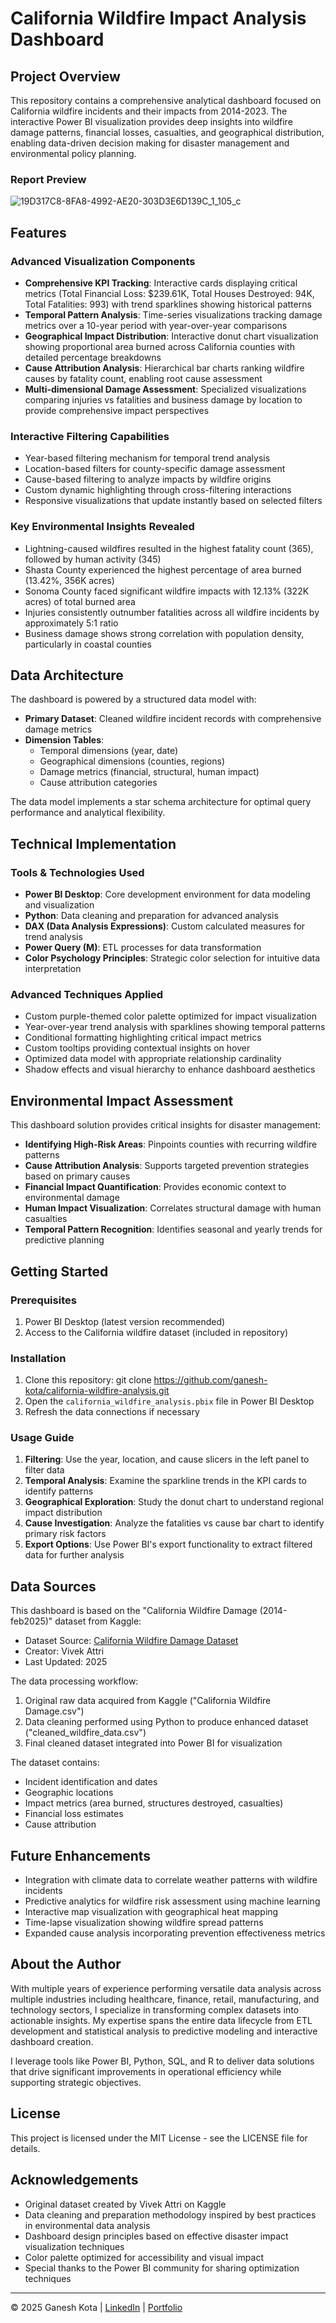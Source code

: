 # California Wildfire Impact Analysis Dashboard

## Project Overview

This repository contains a comprehensive analytical dashboard focused on California wildfire incidents and their impacts from 2014-2023. The interactive Power BI visualization provides deep insights into wildfire damage patterns, financial losses, casualties, and geographical distribution, enabling data-driven decision making for disaster management and environmental policy planning.

### Report Preview
![19D317C8-8FA8-4992-AE20-303D3E6D139C_1_105_c](https://github.com/user-attachments/assets/41d46d0e-ad22-4eec-ac8f-a78f4765bbb7)


## Features

### Advanced Visualization Components

- **Comprehensive KPI Tracking**: Interactive cards displaying critical metrics (Total Financial Loss: $239.61K, Total Houses Destroyed: 94K, Total Fatalities: 993) with trend sparklines showing historical patterns
- **Temporal Pattern Analysis**: Time-series visualizations tracking damage metrics over a 10-year period with year-over-year comparisons
- **Geographical Impact Distribution**: Interactive donut chart visualization showing proportional area burned across California counties with detailed percentage breakdowns
- **Cause Attribution Analysis**: Hierarchical bar charts ranking wildfire causes by fatality count, enabling root cause assessment
- **Multi-dimensional Damage Assessment**: Specialized visualizations comparing injuries vs fatalities and business damage by location to provide comprehensive impact perspectives

### Interactive Filtering Capabilities

- Year-based filtering mechanism for temporal trend analysis
- Location-based filters for county-specific damage assessment
- Cause-based filtering to analyze impacts by wildfire origins
- Custom dynamic highlighting through cross-filtering interactions
- Responsive visualizations that update instantly based on selected filters

### Key Environmental Insights Revealed

- Lightning-caused wildfires resulted in the highest fatality count (365), followed by human activity (345)
- Shasta County experienced the highest percentage of area burned (13.42%, 356K acres)
- Sonoma County faced significant wildfire impacts with 12.13% (322K acres) of total burned area
- Injuries consistently outnumber fatalities across all wildfire incidents by approximately 5:1 ratio
- Business damage shows strong correlation with population density, particularly in coastal counties

## Data Architecture

The dashboard is powered by a structured data model with:

- **Primary Dataset**: Cleaned wildfire incident records with comprehensive damage metrics
- **Dimension Tables**: 
  - Temporal dimensions (year, date)
  - Geographical dimensions (counties, regions)
  - Damage metrics (financial, structural, human impact)
  - Cause attribution categories

The data model implements a star schema architecture for optimal query performance and analytical flexibility.

## Technical Implementation

### Tools & Technologies Used

- **Power BI Desktop**: Core development environment for data modeling and visualization
- **Python**: Data cleaning and preparation for advanced analysis
- **DAX (Data Analysis Expressions)**: Custom calculated measures for trend analysis
- **Power Query (M)**: ETL processes for data transformation
- **Color Psychology Principles**: Strategic color selection for intuitive data interpretation

### Advanced Techniques Applied

- Custom purple-themed color palette optimized for impact visualization
- Year-over-year trend analysis with sparklines showing temporal patterns
- Conditional formatting highlighting critical impact metrics
- Custom tooltips providing contextual insights on hover
- Optimized data model with appropriate relationship cardinality
- Shadow effects and visual hierarchy to enhance dashboard aesthetics

## Environmental Impact Assessment

This dashboard solution provides critical insights for disaster management:

- **Identifying High-Risk Areas**: Pinpoints counties with recurring wildfire patterns
- **Cause Attribution Analysis**: Supports targeted prevention strategies based on primary causes
- **Financial Impact Quantification**: Provides economic context to environmental damage
- **Human Impact Visualization**: Correlates structural damage with human casualties
- **Temporal Pattern Recognition**: Identifies seasonal and yearly trends for predictive planning

## Getting Started

### Prerequisites

1. Power BI Desktop (latest version recommended)
2. Access to the California wildfire dataset (included in repository)

### Installation

1. Clone this repository:
   git clone https://github.com/ganesh-kota/california-wildfire-analysis.git
2. Open the `california_wildfire_analysis.pbix` file in Power BI Desktop
3. Refresh the data connections if necessary

### Usage Guide

1. **Filtering**: Use the year, location, and cause slicers in the left panel to filter data
2. **Temporal Analysis**: Examine the sparkline trends in the KPI cards to identify patterns
3. **Geographical Exploration**: Study the donut chart to understand regional impact distribution
4. **Cause Investigation**: Analyze the fatalities vs cause bar chart to identify primary risk factors
5. **Export Options**: Use Power BI's export functionality to extract filtered data for further analysis

## Data Sources

This dashboard is based on the "California Wildfire Damage (2014-feb2025)" dataset from Kaggle:
- Dataset Source: [California Wildfire Damage Dataset](https://www.kaggle.com/datasets/vivekattri/california-wildfire-damage-2014-feb2025)
- Creator: Vivek Attri
- Last Updated: 2025

The data processing workflow:
1. Original raw data acquired from Kaggle ("California Wildfire Damage.csv")
2. Data cleaning performed using Python to produce enhanced dataset ("cleaned_wildfire_data.csv")
3. Final cleaned dataset integrated into Power BI for visualization

The dataset contains:
- Incident identification and dates
- Geographic locations
- Impact metrics (area burned, structures destroyed, casualties)
- Financial loss estimates
- Cause attribution

## Future Enhancements

- Integration with climate data to correlate weather patterns with wildfire incidents
- Predictive analytics for wildfire risk assessment using machine learning
- Interactive map visualization with geographical heat mapping
- Time-lapse visualization showing wildfire spread patterns
- Expanded cause analysis incorporating prevention effectiveness metrics

## About the Author

With multiple years of experience performing versatile data analysis across multiple industries including healthcare, finance, retail, manufacturing, and technology sectors, I specialize in transforming complex datasets into actionable insights. My expertise spans the entire data lifecycle from ETL development and statistical analysis to predictive modeling and interactive dashboard creation.

I leverage tools like Power BI, Python, SQL, and R to deliver data solutions that drive significant improvements in operational efficiency while supporting strategic objectives.

## License

This project is licensed under the MIT License - see the LICENSE file for details.

## Acknowledgements

- Original dataset created by Vivek Attri on Kaggle
- Data cleaning and preparation methodology inspired by best practices in environmental data analysis
- Dashboard design principles based on effective disaster impact visualization techniques
- Color palette optimized for accessibility and visual impact
- Special thanks to the Power BI community for sharing optimization techniques

---

© 2025 Ganesh Kota | [LinkedIn](https://www.linkedin.com/in/ganesh-kota) | [Portfolio](https://ganeshkota.com)
